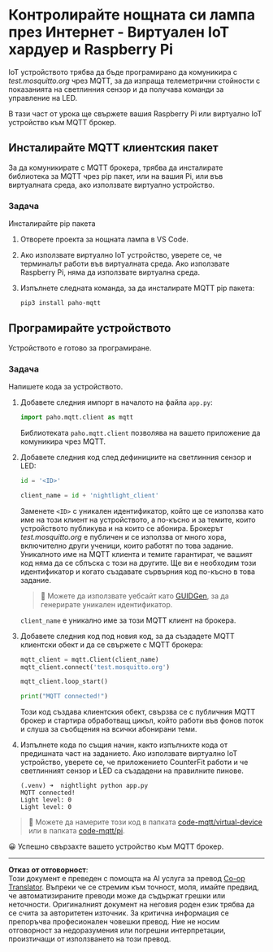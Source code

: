 <!--
CO_OP_TRANSLATOR_METADATA:
{
  "original_hash": "90fb93446e03c38f3c0e4009c2471906",
  "translation_date": "2025-08-28T10:15:11+00:00",
  "source_file": "1-getting-started/lessons/4-connect-internet/single-board-computer-mqtt.md",
  "language_code": "bg"
}
-->
# Контролирайте нощната си лампа през Интернет - Виртуален IoT хардуер и Raspberry Pi

IoT устройството трябва да бъде програмирано да комуникира с *test.mosquitto.org* чрез MQTT, за да изпраща телеметрични стойности с показанията на светлинния сензор и да получава команди за управление на LED.

В тази част от урока ще свържете вашия Raspberry Pi или виртуално IoT устройство към MQTT брокер.

## Инсталирайте MQTT клиентския пакет

За да комуникирате с MQTT брокера, трябва да инсталирате библиотека за MQTT чрез pip пакет, или на вашия Pi, или във виртуалната среда, ако използвате виртуално устройство.

### Задача

Инсталирайте pip пакета

1. Отворете проекта за нощната лампа в VS Code.

1. Ако използвате виртуално IoT устройство, уверете се, че терминалът работи във виртуалната среда. Ако използвате Raspberry Pi, няма да използвате виртуална среда.

1. Изпълнете следната команда, за да инсталирате MQTT pip пакета:

    ```sh
    pip3 install paho-mqtt
    ```

## Програмирайте устройството

Устройството е готово за програмиране.

### Задача

Напишете кода за устройството.

1. Добавете следния импорт в началото на файла `app.py`:

    ```python
    import paho.mqtt.client as mqtt
    ```

    Библиотеката `paho.mqtt.client` позволява на вашето приложение да комуникира чрез MQTT.

1. Добавете следния код след дефинициите на светлинния сензор и LED:

    ```python
    id = '<ID>'

    client_name = id + 'nightlight_client'
    ```

    Заменете `<ID>` с уникален идентификатор, който ще се използва като име на този клиент на устройството, а по-късно и за темите, които устройството публикува и на които се абонира. Брокерът *test.mosquitto.org* е публичен и се използва от много хора, включително други ученици, които работят по това задание. Уникалното име на MQTT клиента и темите гарантират, че вашият код няма да се сблъска с този на другите. Ще ви е необходим този идентификатор и когато създавате сървърния код по-късно в това задание.

    > 💁 Можете да използвате уебсайт като [GUIDGen](https://www.guidgen.com), за да генерирате уникален идентификатор.

    `client_name` е уникално име за този MQTT клиент на брокера.

1. Добавете следния код под новия код, за да създадете MQTT клиентски обект и да се свържете с MQTT брокера:

    ```python
    mqtt_client = mqtt.Client(client_name)
    mqtt_client.connect('test.mosquitto.org')
    
    mqtt_client.loop_start()

    print("MQTT connected!")
    ```

    Този код създава клиентския обект, свързва се с публичния MQTT брокер и стартира обработващ цикъл, който работи във фонов поток и слуша за съобщения на всички абонирани теми.

1. Изпълнете кода по същия начин, както изпълнихте кода от предишната част на заданието. Ако използвате виртуално IoT устройство, уверете се, че приложението CounterFit работи и че светлинният сензор и LED са създадени на правилните пинове.

    ```output
    (.venv) ➜  nightlight python app.py 
    MQTT connected!
    Light level: 0
    Light level: 0
    ```

> 💁 Можете да намерите този код в папката [code-mqtt/virtual-device](../../../../../1-getting-started/lessons/4-connect-internet/code-mqtt/virtual-device) или в папката [code-mqtt/pi](../../../../../1-getting-started/lessons/4-connect-internet/code-mqtt/pi).

😀 Успешно свързахте вашето устройство към MQTT брокер.

---

**Отказ от отговорност**:  
Този документ е преведен с помощта на AI услуга за превод [Co-op Translator](https://github.com/Azure/co-op-translator). Въпреки че се стремим към точност, моля, имайте предвид, че автоматизираните преводи може да съдържат грешки или неточности. Оригиналният документ на неговия роден език трябва да се счита за авторитетен източник. За критична информация се препоръчва професионален човешки превод. Ние не носим отговорност за недоразумения или погрешни интерпретации, произтичащи от използването на този превод.